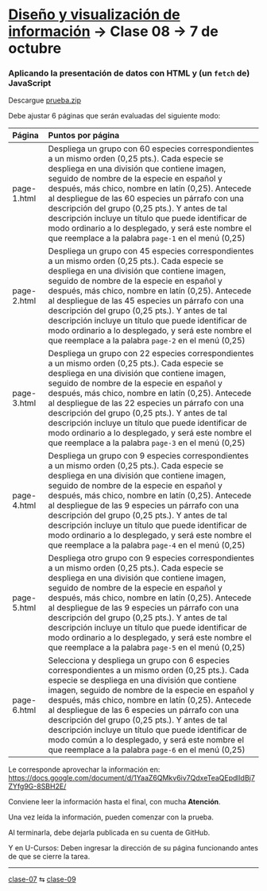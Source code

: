# [Diseño y visualización de información](https://github.com/profesorfaco/troncal/) → Clase 08 → 7 de octubre

### Aplicando la presentación de datos con HTML y (un `fetch` de) JavaScript

Descargue [prueba.zip](https://github.com/profesorfaco/troncal/blob/main/clase-08/prueba.zip)

Debe ajustar 6 páginas que serán evaluadas del siguiente modo: 

| Página | Puntos por página |
|:-------|:------------------|
| page-1.html | Despliega un grupo con 60 especies correspondientes a un mismo orden (0,25 pts.). Cada especie se despliega en una división que contiene imagen, seguido de nombre de la especie en español y después, más chico, nombre en latín (0,25). Antecede al despliegue de las 60 especies un párrafo con una descripción del grupo (0,25 pts.). Y antes de tal descripción incluye un título que puede identificar de modo ordinario a lo desplegado, y será este nombre el que reemplace a la palabra `page-1` en el menú (0,25) |
| page-2.html | Despliega un grupo con 45 especies correspondientes a un mismo orden (0,25 pts.). Cada especie se despliega en una división que contiene imagen, seguido de nombre de la especie en español y después, más chico, nombre en latín (0,25). Antecede al despliegue de las 45 especies un párrafo con una descripción del grupo (0,25 pts.). Y antes de tal descripción incluye un título que puede identificar de modo ordinario a lo desplegado, y será este nombre el que reemplace a la palabra `page-2` en el menú (0,25) |
| page-3.html | Despliega un grupo con 22 especies correspondientes a un mismo orden (0,25 pts.). Cada especie se despliega en una división que contiene imagen, seguido de nombre de la especie en español y después, más chico, nombre en latín (0,25). Antecede al despliegue de las 22 especies un párrafo con una descripción del grupo (0,25 pts.). Y antes de tal descripción incluye un título que puede identificar de modo ordinario a lo desplegado, y será este nombre el que reemplace a la palabra `page-3` en el menú (0,25) |
| page-4.html | Despliega un grupo con 9 especies correspondientes a un mismo orden (0,25 pts.). Cada especie se despliega en una división que contiene imagen, seguido de nombre de la especie en español y después, más chico, nombre en latín (0,25). Antecede al despliegue de las 9 especies un párrafo con una descripción del grupo (0,25 pts.). Y antes de tal descripción incluye un título que puede identificar de modo ordinario a lo desplegado, y será este nombre el que reemplace a la palabra `page-4` en el menú (0,25) |
| page-5.html | Despliega otro grupo con 9 especies correspondientes a un mismo orden (0,25 pts.). Cada especie se despliega en una división que contiene imagen, seguido de nombre de la especie en español y después, más chico, nombre en latín (0,25). Antecede al despliegue de las 9 especies un párrafo con una descripción del grupo (0,25 pts.). Y antes de tal descripción incluye un título que puede identificar de modo ordinario a lo desplegado, y será este nombre el que reemplace a la palabra `page-5` en el menú (0,25) |
| page-6.html | Selecciona y despliega un grupo con 6 especies correspondientes a un mismo orden (0,25 pts.). Cada especie se despliega en una división que contiene imagen, seguido de nombre de la especie en español y después, más chico, nombre en latín (0,25). Antecede al despliegue de las 6 especies un párrafo con una descripción del grupo (0,25 pts.). Y antes de tal descripción incluye un título que puede identificar de modo común a lo desplegado, y será este nombre el que reemplace a la palabra `page-6` en el menú (0,25) |

Le corresponde aprovechar la información en: https://docs.google.com/document/d/1YaaZ6QMkv6iv7QdxeTeaQEpdlldBj7ZYfg9G-8SBH2E/

Conviene leer la información hasta el final, con mucha **Atención**.

Una vez leída la información, pueden comenzar con la prueba.

Al terminarla, debe dejarla publicada en su cuenta de GitHub. 

Y en U-Cursos: Deben ingresar la dirección de su página funcionando antes de que se cierre la tarea.

_ _ _ _ 

[clase-07](https://github.com/profesorfaco/troncal/blob/main/clase-07/README.md) ⇆ [clase-09](https://github.com/profesorfaco/troncal/blob/main/clase-09/README.md)
